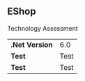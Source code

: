 ## **EShop**

Technology Assessment

<table><tbody><tr><td><strong>.Net Version</strong></td><td>6.0</td></tr><tr><td><strong>Test</strong></td><td>Test</td></tr><tr><td><strong>Test</strong></td><td>Test</td></tr></tbody></table>
